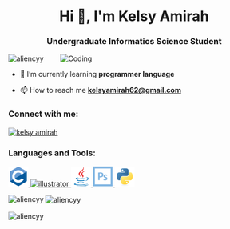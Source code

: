 <h1 align="center">Hi 👋, I'm Kelsy Amirah</h1>
<h3 align="center">Undergraduate Informatics Science Student</h3>
<img align="right" alt="Coding" width="400" src="https://cdn.dribbble.com/users/4055494/screenshots/15215756/media/d2b66c4ca0192aa26d103448b3d1518b.gif">

<p align="left"> <img src="https://komarev.com/ghpvc/?username=aliencyy&label=Profile%20views&color=0e75b6&style=flat" alt="aliencyy" /> </p>

- 🌱 I’m currently learning **programmer language**

- 📫 How to reach me **kelsyamirah62@gmail.com**

<h3 align="left">Connect with me:</h3>
<p align="left">
<a href="https://linkedin.com/in/kelsy amirah" target="blank"><img align="center" src="https://raw.githubusercontent.com/rahuldkjain/github-profile-readme-generator/master/src/images/icons/Social/linked-in-alt.svg" alt="kelsy amirah" height="30" width="40" /></a>
</p>

<h3 align="left">Languages and Tools:</h3>
<p align="left"> <a href="https://www.cprogramming.com/" target="_blank" rel="noreferrer"> <img src="https://raw.githubusercontent.com/devicons/devicon/master/icons/c/c-original.svg" alt="c" width="40" height="40"/> </a> <a href="https://www.adobe.com/in/products/illustrator.html" target="_blank" rel="noreferrer"> <img src="https://www.vectorlogo.zone/logos/adobe_illustrator/adobe_illustrator-icon.svg" alt="illustrator" width="40" height="40"/> </a> <a href="https://www.java.com" target="_blank" rel="noreferrer"> <img src="https://raw.githubusercontent.com/devicons/devicon/master/icons/java/java-original.svg" alt="java" width="40" height="40"/> </a> <a href="https://www.photoshop.com/en" target="_blank" rel="noreferrer"> <img src="https://raw.githubusercontent.com/devicons/devicon/master/icons/photoshop/photoshop-line.svg" alt="photoshop" width="40" height="40"/> </a> <a href="https://www.python.org" target="_blank" rel="noreferrer"> <img src="https://raw.githubusercontent.com/devicons/devicon/master/icons/python/python-original.svg" alt="python" width="40" height="40"/> </a> </p>

<p><img align="left" src="https://github-readme-stats.vercel.app/api/top-langs?username=aliencyy&show_icons=true&locale=en&layout=compact" alt="aliencyy" /></p>

<p>&nbsp;<img align="center" src="https://github-readme-stats.vercel.app/api?username=aliencyy&show_icons=true&locale=en" alt="aliencyy" /></p>

<p><img align="center" src="https://github-readme-streak-stats.herokuapp.com/?user=aliencyy&" alt="aliencyy" /></p>
